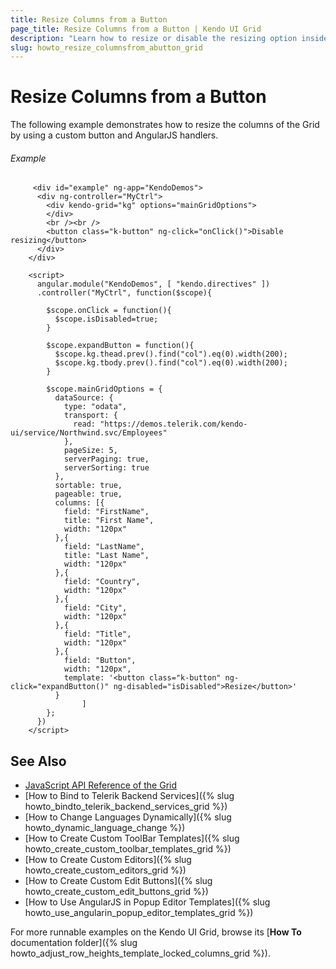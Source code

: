 ```yaml
---
title: Resize Columns from a Button
page_title: Resize Columns from a Button | Kendo UI Grid
description: "Learn how to resize or disable the resizing option inside the Kendo UI Grid widget by using custom buttons and AngularJS handlers."
slug: howto_resize_columnsfrom_abutton_grid
---
```


# Resize Columns from a Button

The following example demonstrates how to resize the columns of the Grid by using a custom button and AngularJS handlers.

###### Example

```dojo
     <div id="example" ng-app="KendoDemos">
      <div ng-controller="MyCtrl">
        <div kendo-grid="kg" options="mainGridOptions">
        </div>
        <br /><br />
        <button class="k-button" ng-click="onClick()">Disable resizing</button>
      </div>
    </div>

    <script>
      angular.module("KendoDemos", [ "kendo.directives" ])
      .controller("MyCtrl", function($scope){

        $scope.onClick = function(){
          $scope.isDisabled=true;
        }

        $scope.expandButton = function(){
          $scope.kg.thead.prev().find("col").eq(0).width(200);
          $scope.kg.tbody.prev().find("col").eq(0).width(200);
        }

        $scope.mainGridOptions = {
          dataSource: {
            type: "odata",
            transport: {
              read: "https://demos.telerik.com/kendo-ui/service/Northwind.svc/Employees"
            },
            pageSize: 5,
            serverPaging: true,
            serverSorting: true
          },
          sortable: true,
          pageable: true,
          columns: [{
            field: "FirstName",
            title: "First Name",
            width: "120px"
          },{
            field: "LastName",
            title: "Last Name",
            width: "120px"
          },{
            field: "Country",
            width: "120px"
          },{
            field: "City",
            width: "120px"
          },{
            field: "Title",
            width: "120px"
          },{
            field: "Button",
            width: "120px",
            template: '<button class="k-button" ng-click="expandButton()" ng-disabled="isDisabled">Resize</button>'
          }
				]
        };
      })
    </script>
```

## See Also

* [JavaScript API Reference of the Grid](/api/javascript/ui/grid)
* [How to Bind to Telerik Backend Services]({% slug howto_bindto_telerik_backend_services_grid %})
* [How to Change Languages Dynamically]({% slug howto_dynamic_language_change %})
* [How to Create Custom ToolBar Templates]({% slug howto_create_custom_toolbar_templates_grid %})
* [How to Create Custom Editors]({% slug howto_create_custom_editors_grid %})
* [How to Create Custom Edit Buttons]({% slug howto_create_custom_edit_buttons_grid %})
* [How to Use AngularJS in Popup Editor Templates]({% slug howto_use_angularin_popup_editor_templates_grid %})

For more runnable examples on the Kendo UI Grid, browse its [**How To** documentation folder]({% slug howto_adjust_row_heights_template_locked_columns_grid %}).
